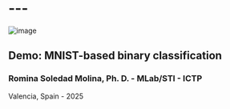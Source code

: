 # ---

![image](https://github.com/user-attachments/assets/e67c2d42-534b-43e9-9579-90a675464dce)


## Demo: MNIST-based binary classification
### Romina Soledad Molina, Ph. D. - MLab/STI - ICTP
Valencia, Spain - 2025
